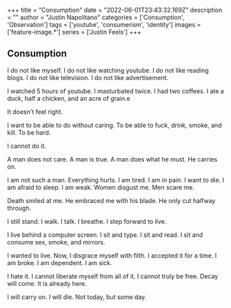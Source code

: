 +++
title =  "Consumption"
date = "2022-06-01T23:43:32.169Z"
description = ""
author = "Justin Napolitano"
categories = ['Consumption', 'Observation']
tags = ['youtube', 'consumerism', 'identity']
images = ['feature-image.*']
series = ['Justin Feels']
+++

## Consumption

I do not like myself.  I do not like watching youtube.  I do not like reading blogs.  I do not like television.  I do not like advertisement. 

I watched 5 hours of youtube.  I masturbated twice.  I had two coffees.  I ate a duck, half a chicken, and an acre of grain.e

It doesn't feel right. 

I want to be able to do without caring.  To be able to fuck, drink, smoke, and kill.  To be hard.  

I cannot do it.  

A man does not care.  A man is true.  A man does what he must.  He carries on.

I am not such a man.  Everything hurts.  I am tired.  I am in pain.  I want to die.   I am afraid to sleep.  I am weak.  Women disgust me.  Men scare me.  

Death smiled at me.  He embraced me with his blade.  He only cut halfway through.  

I still stand.  I walk. I talk. I breathe.  I step forward to live.

I live behind a computer screen.  I sit and type.  I sit and read.  I sit and consume sex, smoke, and mirrors. 

I wanted to live.  Now, I disgrace myself with filth.  I accepted it for a time.  I am broke.  I am dependent.  I am sick.  

I hate it.  I cannot liberate myself from all of it.  I cannot truly be free.  Decay will come.  It is already here.  

I will carry on.  I will die.  Not today, but some day.



